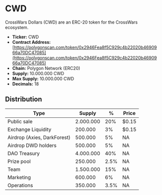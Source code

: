 # CWD

CrossWars Dollars (CWD) are an ERC-20 token for the CrossWars ecosystem. 

* **Ticker:** CWD
* **Contract Address:** [https://polygonscan.com/token/0x2946Fea8f5C929c4b22020b4690966a70DC47085](https://polygonscan.com/token/0x2946Fea8f5C929c4b22020b4690966a70DC47085) 
* **Chain:** Polygon Network \(ERC20\)
* **Supply:** 10.000.000 CWD
* **Max Supply:** 10.000.000 CWD
* **Decimals:** 18

## Distribution


| Type 	| Supply 	| % 	| Price     |
|------	|--------------	|--------------| ---	|
|Public sale      	|       2.000.000       	|   20%	| $0.15	|
|Exchange Liquidity      	|      200.000        	|   3%	| $0.15	|
|Airdrop (Axies, DarkForest)      	|       500.000       	|   5%	| NA	|
|Airdrop DWD holders	|       500.000       	|   5%	| NA	|
|DAO Treasury	|       4.000.000       	|   40%	| NA	|
|Prize pool      	|       250.000       	|   2.5%	| NA	|
|Team      	|      1.500.000        	|   15%	| NA	|
|Marketing      	|      600.000        	|   6%	| NA	|
|Operations      	|      350.000        	|   3.5%	| NA	|
